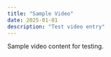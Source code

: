 ```yaml
---
title: "Sample Video"
date: 2025-01-01
description: "Test video entry"
---
```


Sample video content for testing.
